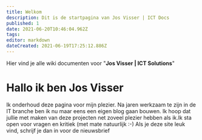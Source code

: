 ```yaml
---
title: Welkom
description: Dit is de startpagina van Jos Visser | ICT Docs
published: 1
date: 2021-06-20T10:46:04.962Z
tags: 
editor: markdown
dateCreated: 2021-06-19T17:25:12.886Z
---
```


Hier vind je alle wiki documenten voor "**Jos Visser | ICT Solutions**"

# Hallo ik ben Jos Visser

Ik onderhoud deze pagina voor mijn plezier.
Na jaren werkzaam te zijn in de IT branche ben ik nu maar eens een eigen blog gaan bouwen. 
Ik hoop dat jullie met maken van deze projecten  net zoveel  plezier hebben  als ik.Ik sta open voor vragen en kritiek (met mate natuurlijk :-)
Als je deze site leuk vind, schrijf je dan in voor de nieuwsbrief